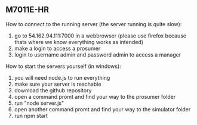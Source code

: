 ## M7011E-HR

How to connect to the running server (the server running is quite slow):

1.	go to 54.162.94.111:7000 in a webbrowser (please use firefox because thats where we know everything works as intended)
2.	make a login to access a prosumer
3. 	login to username admin and password admin to access a manager


How to start the servers yourself (in windows):

1.	you will need node.js to run everything
2.	make sure your server is reachable
2.	download the github repository
3.	open a command promt and find your way to the prosumer folder
4.	run "node server.js"
5.	open another command promt and find your way to the simulator folder
6.	run npm start
